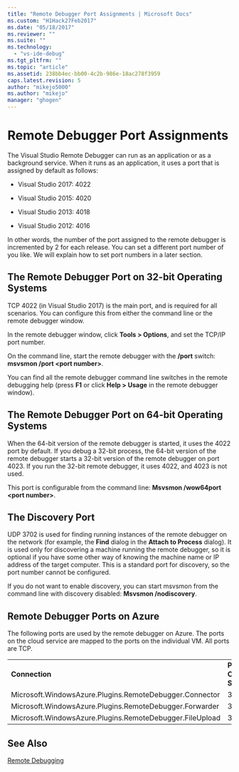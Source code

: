 ```yaml
---
title: "Remote Debugger Port Assignments | Microsoft Docs"
ms.custom: "H1Hack27Feb2017"
ms.date: "05/18/2017"
ms.reviewer: ""
ms.suite: ""
ms.technology: 
  - "vs-ide-debug"
ms.tgt_pltfrm: ""
ms.topic: "article"
ms.assetid: 238bb4ec-bb00-4c2b-986e-18ac278f3959
caps.latest.revision: 5
author: "mikejo5000"
ms.author: "mikejo"
manager: "ghogen"
---
```

# Remote Debugger Port Assignments
The Visual Studio Remote Debugger can run as an application or as a background service. When it runs as an application, it uses a port that is assigned by default as follows:  

-   Visual Studio 2017: 4022

-   Visual Studio 2015: 4020  
  
-   Visual Studio 2013: 4018  
  
-   Visual Studio 2012: 4016  
  
 In other words, the number of the port assigned to the remote debugger is incremented by 2 for each release. You can set a different port number of you like. We will explain how to set port numbers in a later section.  
  
## The Remote Debugger Port on 32-bit Operating Systems  
 TCP 4022 (in Visual Studio 2017) is the main port, and is required for all scenarios. You can configure this from either the command line or the remote debugger window.  
  
 In the remote debugger window, click **Tools > Options**, and set the TCP/IP port number.  
  
 On the command line, start the remote debugger with the **/port** switch: **msvsmon /port \<port number>**.  
  
 You can find all the remote debugger command line switches in the remote debugging help (press **F1** or click **Help > Usage** in the remote debugger window).  
  
## The Remote Debugger Port on 64-bit Operating Systems  
 When the 64-bit version of the remote debugger is started, it uses the 4022 port by default.  If you debug a 32-bit process, the 64-bit version of the remote debugger starts a 32-bit version of the remote debugger on port 4023. If you run the 32-bit remote debugger, it uses 4022, and 4023 is not used.  
  
 This port is configurable from the command line: **Msvsmon /wow64port \<port number>**.  
  
## The Discovery Port  
 UDP 3702 is used for finding running instances of the remote debugger on the network (for example, the **Find** dialog in the **Attach to Process** dialog). It is used only for discovering a machine running the remote debugger, so it is  optional if you have some other way of knowing the machine name or IP address of the target computer. This is a standard port for discovery, so the port number cannot be configured.  
  
 If you do not want to enable discovery, you can start msvsmon from the command line with discovery disabled:  **Msvsmon /nodiscovery**.  
  
## Remote Debugger Ports on Azure  
 The following ports are used by the remote debugger on Azure. The ports on the cloud service are mapped to the ports on the individual VM. All ports are TCP.  
  
||||  
|-|-|-|  
|**Connection**|**Port on Cloud Service**|**Port on VM**|  
|Microsoft.WindowsAzure.Plugins.RemoteDebugger.Connector|30400|30398|  
|Microsoft.WindowsAzure.Plugins.RemoteDebugger.Forwarder|31400|31398|  
|Microsoft.WindowsAzure.Plugins.RemoteDebugger.FileUpload|32400|32398|  
  
## See Also  
 [Remote Debugging](../debugger/remote-debugging.md)